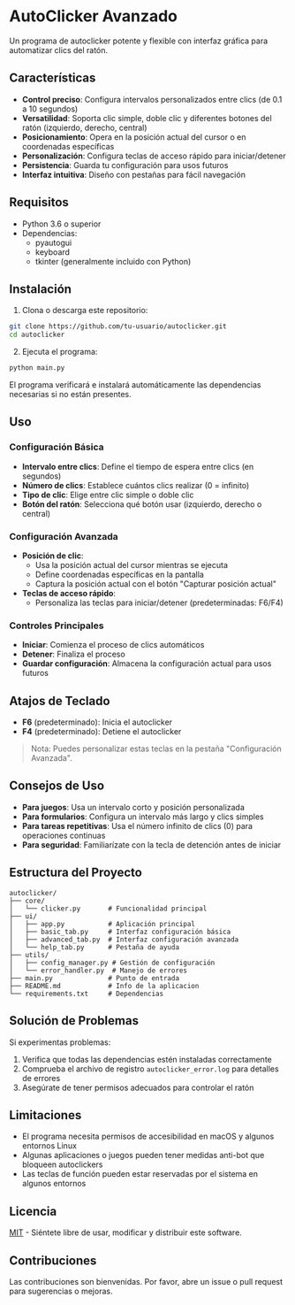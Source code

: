 # AutoClicker Avanzado

Un programa de autoclicker potente y flexible con interfaz gráfica para automatizar clics del ratón.

## Características

- **Control preciso**: Configura intervalos personalizados entre clics (de 0.1 a 10 segundos)
- **Versatilidad**: Soporta clic simple, doble clic y diferentes botones del ratón (izquierdo, derecho, central)
- **Posicionamiento**: Opera en la posición actual del cursor o en coordenadas específicas
- **Personalización**: Configura teclas de acceso rápido para iniciar/detener
- **Persistencia**: Guarda tu configuración para usos futuros
- **Interfaz intuitiva**: Diseño con pestañas para fácil navegación

## Requisitos

- Python 3.6 o superior
- Dependencias:
  - pyautogui
  - keyboard
  - tkinter (generalmente incluido con Python)

## Instalación

1. Clona o descarga este repositorio:

```bash
git clone https://github.com/tu-usuario/autoclicker.git
cd autoclicker
```

2. Ejecuta el programa:

```bash
python main.py
```

El programa verificará e instalará automáticamente las dependencias necesarias si no están presentes.

## Uso

### Configuración Básica

- **Intervalo entre clics**: Define el tiempo de espera entre clics (en segundos)
- **Número de clics**: Establece cuántos clics realizar (0 = infinito)
- **Tipo de clic**: Elige entre clic simple o doble clic
- **Botón del ratón**: Selecciona qué botón usar (izquierdo, derecho o central)

### Configuración Avanzada

- **Posición de clic**: 
  - Usa la posición actual del cursor mientras se ejecuta
  - Define coordenadas específicas en la pantalla
  - Captura la posición actual con el botón "Capturar posición actual"
- **Teclas de acceso rápido**:
  - Personaliza las teclas para iniciar/detener (predeterminadas: F6/F4)

### Controles Principales

- **Iniciar**: Comienza el proceso de clics automáticos
- **Detener**: Finaliza el proceso
- **Guardar configuración**: Almacena la configuración actual para usos futuros

## Atajos de Teclado

- **F6** (predeterminado): Inicia el autoclicker
- **F4** (predeterminado): Detiene el autoclicker

> Nota: Puedes personalizar estas teclas en la pestaña "Configuración Avanzada".

## Consejos de Uso

- **Para juegos**: Usa un intervalo corto y posición personalizada
- **Para formularios**: Configura un intervalo más largo y clics simples
- **Para tareas repetitivas**: Usa el número infinito de clics (0) para operaciones continuas
- **Para seguridad**: Familiarízate con la tecla de detención antes de iniciar

## Estructura del Proyecto

```
autoclicker/
├── core/
│   └── clicker.py       # Funcionalidad principal
├── ui/
│   ├── app.py           # Aplicación principal
│   ├── basic_tab.py     # Interfaz configuración básica
│   ├── advanced_tab.py  # Interfaz configuración avanzada
│   └── help_tab.py      # Pestaña de ayuda
├── utils/
│   ├── config_manager.py # Gestión de configuración
│   └── error_handler.py  # Manejo de errores
├── main.py              # Punto de entrada
├── README.md            # Info de la aplicacion
└── requirements.txt     # Dependencias
```

## Solución de Problemas

Si experimentas problemas:

1. Verifica que todas las dependencias estén instaladas correctamente
2. Comprueba el archivo de registro `autoclicker_error.log` para detalles de errores
3. Asegúrate de tener permisos adecuados para controlar el ratón

## Limitaciones

- El programa necesita permisos de accesibilidad en macOS y algunos entornos Linux
- Algunas aplicaciones o juegos pueden tener medidas anti-bot que bloqueen autoclickers
- Las teclas de función pueden estar reservadas por el sistema en algunos entornos

## Licencia

[MIT](LICENSE) - Siéntete libre de usar, modificar y distribuir este software.

## Contribuciones

Las contribuciones son bienvenidas. Por favor, abre un issue o pull request para sugerencias o mejoras.
